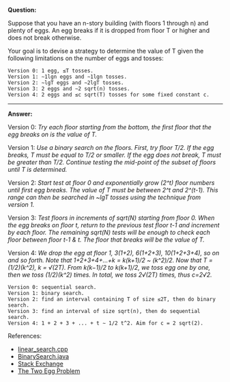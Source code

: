 **Question:** 

Suppose that you have an n-story building (with floors 1 through n) and plenty of eggs. An egg breaks if it is dropped from floor T or higher and does not break otherwise. 

Your goal is to devise a strategy to determine the value of T given the following limitations on the number of eggs and tosses:
    
    Version 0: 1 egg, ≤T tosses.    
    Version 1: ∼1lgn eggs and ∼1lgn tosses.    
    Version 2: ∼lgT eggs and ∼2lgT tosses.    
    Version 3: 2 eggs and ∼2 sqrt(n) tosses.    
    Version 4: 2 eggs and ≤c sqrt(T) tosses for some fixed constant c.
          
---          
          
**Answer:** 

Version 0: _Try each floor starting from the bottom, the first floor that the egg breaks on is the value of T._

Version 1: _Use a binary search on the floors. First, try floor T/2. If the egg breaks, T must be equal to T/2 or smaller. If the egg does not break, T must be greater than T/2. Continue testing the mid-point of the subset of floors until T is determined._

Version 2: _Start test at floor 0 and exponentially grow (2^t) floor numbers until first egg breaks. The value of T must be between 2^t and 2^(t-1). This range can then be searched in ~lgT tosses using the technique from version 1._

Version 3: _Test floors in increments of sqrt(N) starting from floor 0. When the egg breaks on floor t, return to the previous test floor t-1 and increment by each floor. The remaining sqrt(N) tests will be enough to check each floor between floor t-1 & t. The floor that breaks will be the value of T._

Version 4: _We drop the egg at floor 1, 3(1+2), 6(1+2+3), 10(1+2+3+4), so on and so forth. Note that 1+2+3+4+…+k = k(k+1)/2 ~ (k^2)/2. Now that T = (1/2)*(k^2), k = √(2T). From k(k−1)/2 to k(k+1)/2, we toss egg one by one, then we toss (1/2)*(k^2) times. In total, we toss 2√(2T) times, thus c=2√2._

    Version 0: sequential search.
    Version 1: binary search.
    Version 2: find an interval containing T of size ≤2T, then do binary search.
    Version 3: find an interval of size sqrt(n), then do sequential search. 
    Version 4: 1 + 2 + 3 + ... + t ∼ 1/2 t^2. Aim for c = 2 sqrt(2). 

References: 

* [linear_search.cpp](https://github.com/10adnan75/DSA/blob/main/Algorithms/Searching/linear_search.cpp)           
* [BinarySearch.java](https://github.com/10adnan75/DSA/blob/main/Algorithms/Searching/Binary%20search/BinarySearch.java)
* [Stack Exchange](https://math.stackexchange.com/questions/835582/egg-drop-problem)
* [The Two Egg Problem](https://datagenetics.com/blog/july22012/index.html)
